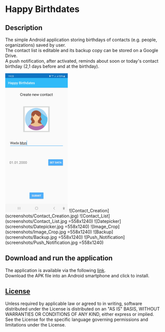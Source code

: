 # Happy Birthdates

## Description

The simple Android application storing birthdays of contacts (e.g. people, organizations) saved by user.  
The contact list is editable and its backup copy can be stored on a Google Drive.  
A push notification, after activated, reminds about soon or today's contact birthday (2,1 days before and at the birthday).

<img src="screenshots/Contact_Creation.jpg" width="200" height="444">
![Contact_Creation](screenshots/Contact_Creation.jpg) 
![Contact_List](screenshots/Contact_List.jpg =558x1240)
![Datepicker](screenshots/Datepicker.jpg =558x1240)
![Image_Crop](screenshots/Image_Crop.jpg =558x1240)
![Backup](screenshots/Backup.jpg =558x1240)
![Push_Notification](screenshots/Push_Notification.jpg =558x1240)

## Download and run the application

The application is available via the following [link](https://drive.google.com/file/d/1DJ6BGoKAvuOi3oEqceIyjYj5J3CfBXOq/view?usp=sharing).  
Download the APK file into an Android smartphone and click to install.

## [License](http://www.apache.org/licenses/LICENSE-2.0)

Unless required by applicable law or agreed to in writing, software  distributed under the License is distributed on an "AS IS" BASIS, WITHOUT WARRANTIES OR CONDITIONS OF ANY KIND, either express or implied. See the License for the specific language governing permissions and limitations under the License.
